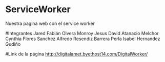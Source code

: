 # ServiceWorker
Nuestra pagina web con el service worker

#Integrantes
Jared Fabián Olvera Monroy
Jesus David Atanacio Melchor
Cynthia Flores Sanchez
Alfredo Resendiz Barrera
Perla Isabel Hernandez Gudiño

#Link de la página
http://digitalamet.byethost14.com/DigitalWorker/

